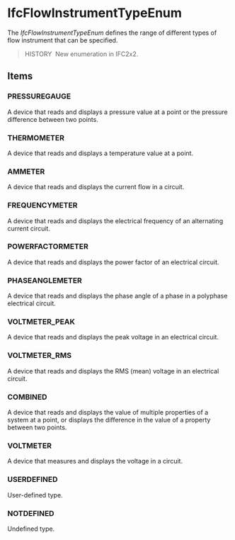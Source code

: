 # IfcFlowInstrumentTypeEnum

The _IfcFlowInstrumentTypeEnum_ defines the range of different types of flow instrument that can be specified.

> HISTORY&nbsp; New enumeration in IFC2x2.

## Items

### PRESSUREGAUGE
A device that reads and displays a pressure value at a point or the pressure difference between two points.

### THERMOMETER
A device that reads and displays a temperature value at a point.

### AMMETER
A device that reads and displays the current flow in a circuit.

### FREQUENCYMETER
A device that reads and displays the electrical frequency of an alternating current circuit.

### POWERFACTORMETER
A device that reads and displays the power factor of an electrical circuit.

### PHASEANGLEMETER
A device that reads and displays the phase angle of a phase in a polyphase electrical circuit.

### VOLTMETER_PEAK
A device that reads and displays the peak voltage in an electrical circuit.

### VOLTMETER_RMS
A device that reads and displays the RMS (mean) voltage in an electrical circuit.

### COMBINED
A device that reads and displays the value of multiple properties of a system at a point, or displays the difference in the value of a property between two points.

### VOLTMETER
A device that measures and displays the voltage in a circuit.

### USERDEFINED
User-defined type.

### NOTDEFINED
Undefined type.

